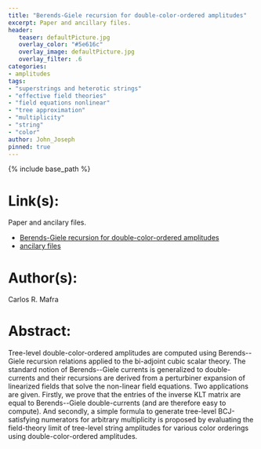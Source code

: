 ```yaml
---
title: "Berends-Giele recursion for double-color-ordered amplitudes"
excerpt: Paper and ancillary files.
header:
   teaser: defaultPicture.jpg
   overlay_color: "#5e616c"
   overlay_image: defaultPicture.jpg
   overlay_filter: .6
categories:
- amplitudes
tags:
- "superstrings and heterotic strings"
- "effective field theories"
- "field equations nonlinear"
- "tree approximation"
- "multiplicity"
- "string"
- "color"
author: John_Joseph
pinned: true
---
```

{% include base_path %}

# Link(s):
Paper and ancilary files.
  * [Berends-Giele recursion for double-color-ordered amplitudes](https://arxiv.org/abs/1603.09731)
  * [ancilary files](https://arxiv.org/src/1603.09731/anc)

# Author(s):
Carlos R. Mafra

# Abstract:
Tree-level double-color-ordered amplitudes are computed using Berends--Giele recursion relations applied to the bi-adjoint cubic scalar theory. The standard notion of Berends--Giele currents is generalized to double-currents and their recursions are derived from a perturbiner expansion of linearized fields that solve the non-linear field equations. Two applications are given. Firstly, we prove that the entries of the inverse KLT matrix are equal to Berends--Giele double-currents (and are therefore easy to compute). And secondly, a simple formula to generate tree-level BCJ-satisfying numerators for arbitrary multiplicity is proposed by evaluating the field-theory limit of tree-level string amplitudes for various color orderings using double-color-ordered amplitudes.